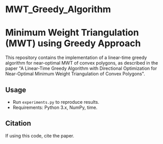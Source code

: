 # MWT_Greedy_Algorithm
# Minimum Weight Triangulation (MWT) using Greedy Approach

This repository contains the implementation of a linear-time greedy algorithm for near-optimal MWT of convex polygons, as described in the paper "A Linear-Time Greedy Algorithm with Directional Optimization for Near-Optimal Minimum Weight Triangulation of Convex Polygons".

## Usage
- Run `experiments.py` to reproduce results.
- Requirements: Python 3.x, NumPy, time.

## Citation
If using this code, cite the paper.
